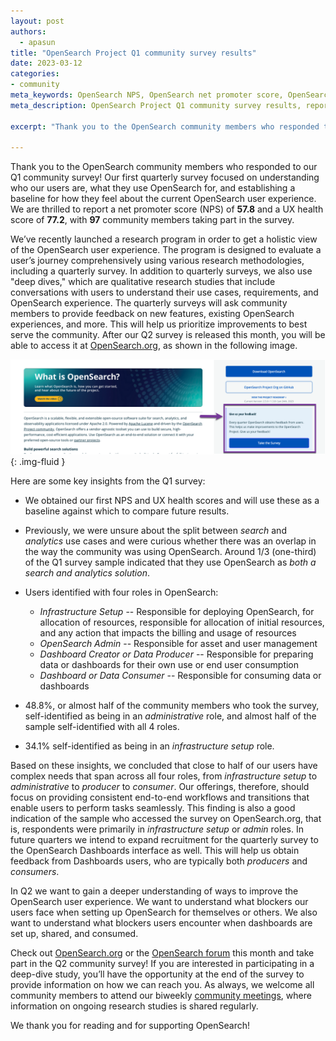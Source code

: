```yaml
---
layout: post
authors:
  - apasun
title: "OpenSearch Project Q1 community survey results"
date: 2023-03-12
categories:
- community
meta_keywords: OpenSearch NPS, OpenSearch net promoter score, OpenSearch user experience
meta_description: OpenSearch Project Q1 community survey results, reporting a net promoter score of 57.8 and a UX health score of 77.2.

excerpt: "Thank you to the OpenSearch community members who responded to our Q1 community survey! Our first quarterly survey focused on understanding who our users are, what they use OpenSearch for, and establishing a baseline for how they feel about the current OpenSearch experience. We are thrilled to report a net promoter score (NPS) of 57.8 and a UX health score of 77.2, with 97 community members taking part in the survey."

---
```


Thank you to the OpenSearch community members who responded to our Q1 community survey! Our first quarterly survey focused on understanding who our users are, what they use OpenSearch for, and establishing a baseline for how they feel about the current OpenSearch user experience. We are thrilled to report a net promoter score (NPS) of **57.8** and a UX health score of **77.2**, with **97** community members taking part in the survey. 

We’ve recently launched a research program in order to get a holistic view of the OpenSearch user experience. The program is designed to evaluate a user’s journey comprehensively using various research methodologies, including a quarterly survey. In addition to quarterly surveys, we also use "deep dives," which are qualitative research studies that include conversations with users to understand their use cases, requirements, and OpenSearch experience. The quarterly surveys will ask community members to provide feedback on new features, existing OpenSearch experiences, and more. This will help us prioritize improvements to best serve the community. After our Q2 survey is released this month, you will be able to access it at [OpenSearch.org](https://opensearch.org/), as shown in the following image.

<img src="/assets/media/blog-images/2023-03-12-q1-survey-results/q1-survey-results.png" alt="Survey Results"/>{: .img-fluid }

Here are some key insights from the Q1 survey:

* We obtained our first NPS and UX health scores and will use these as a baseline against which to compare future results.
* Previously, we were unsure about the split between *search* and *analytics* use cases and were curious whether there was an overlap in the way the community was using OpenSearch. Around 1/3 (one-third) of the Q1 survey sample indicated that they use OpenSearch as *both a search and analytics solution*.  
* Users identified with four roles in OpenSearch: 
  - _Infrastructure Setup_ -- Responsible for deploying OpenSearch, for allocation of resources, responsible for allocation of initial resources, and any action that impacts the billing and usage of resources
  - _OpenSearch Admin_ -- Responsible for asset and user management
  - _Dashboard Creator or Data Producer_ -- Responsible for preparing data or dashboards for their own use or end user consumption
  - _Dashboard or Data Consumer_ -- Responsible for consuming data or dashboards
  
* 48.8%, or almost half of the community members who took the survey, self-identified as being in an *administrative* role, and almost half of the sample self-identified with all 4 roles.
* 34.1% self-identified as being in an *infrastructure setup* role. 

Based on these insights, we concluded that close to half of our users have complex needs that span across all four roles, from *infrastructure setup* to *administrative* to *producer* to *consumer*. Our offerings, therefore, should focus on providing consistent end-to-end workflows and transitions that enable users to perform tasks seamlessly. This finding is also a good indication of the sample who accessed the survey on OpenSearch.org, that is, respondents were primarily in _infrastructure setup_ or _admin_ roles. In future quarters we intend to expand recruitment for the quarterly survey to the OpenSearch Dashboards interface as well. This will help us obtain feedback from Dashboards users, who are typically both *producers* and *consumers*.
 
In Q2 we want to gain a deeper understanding of ways to improve the OpenSearch user experience. We want to understand what blockers our users face when setting up OpenSearch for themselves or others. We also want to understand what blockers users encounter when dashboards are set up, shared, and consumed.

Check out [OpenSearch.org](https://opensearch.org/) or the [OpenSearch forum](https://forum.opensearch.org/) this month and take part in the Q2 community survey! If you are interested in participating in a deep-dive study, you’ll have the opportunity at the end of the survey to provide information on how we can reach you. As always, we welcome all community members to attend our biweekly [community meetings](https://forum.opensearch.org/t/opensearch-community-meeting-2023-0328/12531), where information on ongoing research studies is shared regularly.

We thank you for reading and for supporting OpenSearch!

